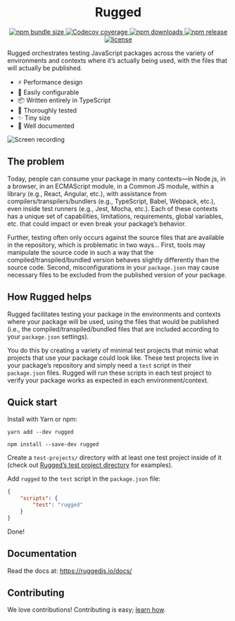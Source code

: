 # <div align="center">Rugged</div>

<p align="center">
    <a href="https://www.npmjs.com/package/rugged">
        <img alt="npm bundle size" src="https://img.shields.io/bundlephobia/min/rugged">
    </a>
    <a href="https://app.codecov.io/gh/sparksuite/rugged/branch/master">
        <img alt="Codecov coverage" src="https://img.shields.io/codecov/c/github/sparksuite/rugged">
    </a>
    <a href="https://www.npmjs.com/package/rugged">
        <img alt="npm downloads" src="https://img.shields.io/npm/dw/rugged">
    </a>
    <a href="https://www.npmjs.com/package/rugged">
        <img alt="npm release" src="https://img.shields.io/npm/v/rugged">
    </a>
    <a href="https://github.com/sparksuite/rugged/blob/master/LICENSE">
        <img alt="license" src="https://img.shields.io/npm/l/rugged">
    </a>
</p>

Rugged orchestrates testing JavaScript packages across the variety of environments and contexts where it’s actually being used, with the files that will actually be published.

- ⚡️ Performance design
- 🔧 Easily configurable
- 📦 Written entirely in TypeScript
- 🔬 Thoroughly tested
- ✨ Tiny size
- 📖 Well documented

![Screen recording](https://user-images.githubusercontent.com/3850064/110968246-ea68ed00-831c-11eb-8d1f-68136f71cccf.gif)

## The problem

Today, people can consume your package in many contexts—in Node.js, in a browser, in an ECMAScript module, in a Common JS module, within a library (e.g., React, Angular, etc.), with assistance from compilers/transpilers/bundlers (e.g., TypeScript, Babel, Webpack, etc.), even inside test runners (e.g., Jest, Mocha, etc.). Each of these contexts has a unique set of capabilities, limitations, requirements, global variables, etc. that could impact or even break your package’s behavior.

Further, testing often only occurs against the source files that are available in the repository, which is problematic in two ways… First, tools may manipulate the source code in such a way that the compiled/transpiled/bundled version behaves slightly differently than the source code. Second, misconfigurations in your `package.json` may cause necessary files to be excluded from the published version of your package.

## How Rugged helps

Rugged facilitates testing your package in the environments and contexts where your package will be used, using the files that would be published (i.e., the compiled/transpiled/bundled files that are included according to your `package.json` settings).

You do this by creating a variety of minimal test projects that mimic what projects that use your package could look like. These test projects live in your package’s repository and simply need a `test` script in their `package.json` files. Rugged will run these scripts in each test project to verify your package works as expected in each environment/context.

## Quick start

Install with Yarn or npm:

```
yarn add --dev rugged
```

```
npm install --save-dev rugged
```

Create a `test-projects/` directory with at least one test project inside of it (check out [Rugged’s test project directory](https://github.com/sparksuite/rugged/tree/master/test-projects) for examples).

Add `rugged` to the `test` script in the `package.json` file:

```json
{
    "scripts": {
        "test": "rugged"
    }
}
```

Done!

## Documentation

Read the docs at: https://ruggedjs.io/docs/

## Contributing

We love contributions! Contributing is easy; [learn how](https://github.com/sparksuite/rugged/blob/master/CONTRIBUTING.md).
